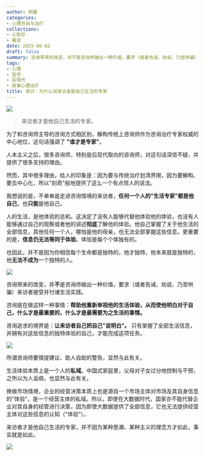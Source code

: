 ```yaml
---
author: 剩翼
categories:
- 心理咨询与治疗
collections:
- 心影抄
- 翼说
date: 2025-06-02
draft: false
summary: 咨询带来的改变，并不是咨询师输出一种价值，要求（或者告诫、劝说、乃至哄骗）来访者接受并付诸生活实践。咨询是在做这样一种事情：帮助他重新审视他的生活体验，从而使他明白对于自己，什么才是最重要的，什么才是最需要为之生活的事情。
tags:
- 心理
- 哲学
- 后现代
- 叙事心理治疗
title: 常识：为什么说来访者是自己生活的专家
---
```


![](/img/laifangzhezhuanjia/laifangzheshenghuozhuanjia1.jpg)

> 来访者才是他自己生活的专家。

为了和咨询师主导的咨询方式相区别，解构传统上咨询师作为咨询治疗专家权威的中心地位，这句话强调了 **"谁才是专家"**。

人本主义之后，很多咨询师，特别是后现代取向的咨询师，对这句话深信不疑，并提供了很多支持的理由。

然而，其中很多理由，给人的印象是：因为要与传统治疗划清界限，因为要解构、要去中心化，所以"刻奇"般地提供了这么一个有点惊人的说法。

我想说的是，不单单是走进咨询情境的来访者，**任何一个人的"生活专家"都是他自己**，也**只能**是他自己。

人的生活，是他体验的总和。这决定了没有人能够代替他体验他的体验，也没有人能够通过自己的观察或者他的讲述**彻底**了解他的体验。他自己掌握了关于他生活的全部信息，其他任何一个人，哪怕是他的母亲，也无法全部掌握这些信息。更重要的是，**信息仍无法等同于体验**。体验是每个个体独有的。

也因此，并不是因为你相信每个生命都是独特的，他才独特，他本来就是独特的，他**无法不成为**一个独特的人。

![](/img/laifangzhezhuanjia/laifangzheshenghuozhuanjia2.jpg)

咨询带来的改变，并**不**是咨询师输出一种价值，要求（或者告诫、劝说、乃至哄骗）来访者接受并付诸生活实践。

咨询是在做这样一种事情：**帮助他重新审视他的生活体验，从而使他明白对于自己，什么才是最重要的，什么才是最需要为之生活的事情。**

咨询追求的境界是：**让来访者自己把自己"说明白"。** 只有掌握了全部生活信息，并拥有对这些信息的独特体验的自己，才能完成这项任务。

![](/img/laifangzhezhuanjia/laifangzheshenghuozhuanjia3.jpg)

所谓咨询师要慎提建议、助人自助的警告，显然与此有关。

生活体验本质上是一个人的**私域**。中国式家庭里，父母对子女过分地控制与干预，之所以为人诟病，也显然与此有关。

换做市场情境，企业的经营决策本质上也是源自一个市场主体对市场及其自身信息的"体验"，是一个经营主体的私域。所以，即使在大数据时代，国家亦不能代替企业对其自身的经管进行决策，因为即使大数据提供了全部信息，它也无法提供经营主体对这些信息的认知（"体验"）。

来访者才是他自己生活的专家，并不因为某种思潮、某种主义的理念方才如此，事实就是如此。

![](/img/laifangzhezhuanjia/laifangzheshenghuozhuanjia4.jpg)
